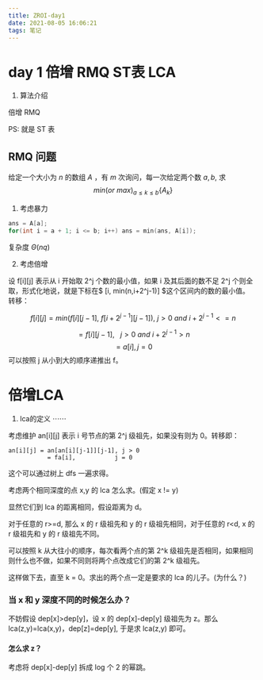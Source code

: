 ```yaml
---
title: ZROI-day1
date: 2021-08-05 16:06:21
tags: 笔记
---
```


# day 1 倍增 RMQ ST表 LCA
<!-- more -->

1. 算法介绍

倍增 RMQ

PS: 就是 ST 表
## RMQ 问题
给定一个大小为 $n$ 的数组 $A$ ，有 $m$ 次询问，每一次给定两个数 $a, b$, 求
$$
min(or\ max)_{a \le k \le b}\{A_k\}
$$

1. 考虑暴力

```cpp
ans = A[a];
for(int i = a + 1; i <= b; i++) ans = min(ans, A[i]);
```
复杂度 $\Theta(nq)$

2. 考虑倍增

设 f[i][j] 表示从 i 开始取 2^j 个数的最小值，如果 i 及其后面的数不足 2^j 个则全取，形式化地说，就是下标在$ [i, min(n,i+2^j-1)] $这个区间内的数的最小值。
转移：

$$
f[i][j] = min(f[i][j-1],\ f[i+2^{j-1}][j-1]),\    j>0\ and\ i+2^{j-1}<=n 
$$

$$
         = f[i][j-1],\ \ \  j>0\ and\ i+2^{j-1}>n
$$
$$
         = a[i],              j=0
$$
可以按照 j 从小到大的顺序递推出 f。



# 倍增LCA
1. lca的定义 $\cdots\cdots$



考虑维护 an[i][j] 表示 i 号节点的第 2^j 级祖先，如果没有则为 0。转移即：
```
an[i][j] = an[an[i][j-1]][j-1], j > 0
           = fa[i],           j = 0
```

这个可以通过树上 dfs 一遍求得。

考虑两个相同深度的点 x,y 的 lca 怎么求。(假定 x != y)

显然它们到 lca 的距离相同，假设距离为 d。

对于任意的 r>=d, 那么 x 的 r 级祖先和 y 的 r 级祖先相同，对于任意的 r<d, x 的 r 级祖先和 y 的 r 级祖先不同。

可以按照 k 从大往小的顺序，每次看两个点的第 2^k 级祖先是否相同，如果相同则什么也不做，如果不同则将两个点改成它们的第 2^k 级祖先。

这样做下去，直至 k = 0。求出的两个点一定是要求的 lca 的儿子。(为什么？)

### 当 x 和 y 深度不同的时候怎么办？

不妨假设 dep[x]>dep[y]，设 x 的 dep[x]-dep[y] 级祖先为 z。那么 lca(z,y)=lca(x,y)，dep[z]=dep[y], 于是求 lca(z,y) 即可。

#### 怎么求 z？
考虑将 dep[x]-dep[y] 拆成 log 个 2 的幂跳。
